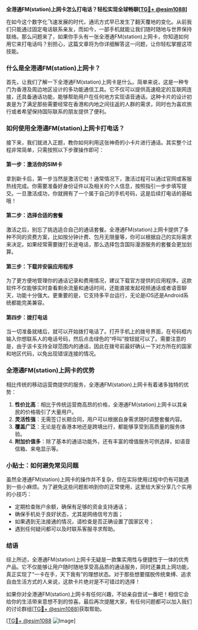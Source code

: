 **全港通FM(station)上网卡怎么打电话？轻松实现全球畅聊[[TG💪+ @esim1088](https://t.me/s/esim1088)]**

在如今这个数字化飞速发展的时代，通讯方式早已发生了翻天覆地的变化。从前我们只能通过固定电话联系亲友，而如今，一部手机就能让我们随时随地与世界保持联络。那么问题来了，如果你手头有一张全港通FM(station)上网卡，你知道如何用它来打电话吗？别担心，这篇文章将为你详细解答这一问题，让你轻松掌握这项技能。

### 什么是全港通FM(station)上网卡？

首先，让我们了解一下全港通FM(station)上网卡是什么。简单来说，这是一种专门为香港及周边地区设计的多功能通信工具。它不仅可以提供高速稳定的互联网连接，还具备通话功能，能够帮助用户在任何地方实现语音通话。这种卡片的设计初衷是为了满足那些需要经常在香港和内地之间往返的人群的需求，同时也为喜欢旅行或者希望保持国际联系的朋友提供了便利。

### 如何使用全港通FM(station)上网卡打电话？

接下来，我们就进入正题，教你如何利用这张神奇的小卡片进行通话。其实整个过程非常简单，只需按照以下步骤操作即可：

#### 第一步：激活你的SIM卡

拿到新卡后，第一步当然是激活它啦！通常情况下，激活过程可以通过官网或客服热线完成。你需要准备好身份证件以及相关的个人信息，按照指引一步步填写提交。一旦激活成功，你就拥有了一个属于自己的手机号码，这是后续打电话的基础哦！

#### 第二步：选择合适的套餐

激活之后，别忘了挑选适合自己的通话套餐。全港通FM(station)上网卡提供了多种不同的资费方案，比如按分钟计费、包月无限量等，你可以根据自己的实际需求来决定。如果经常需要拨打长途电话，那么选择包含国际漫游服务的套餐会更加划算。

#### 第三步：下载并安装应用程序

为了更方便地管理你的通话记录和费用情况，建议下载官方提供的应用程序。这款软件不仅能够实时查看剩余流量和通话时间，还能直接发起视频通话或者语音聊天，功能十分强大。更重要的是，它支持多平台运行，无论是iOS还是Android系统都能完美兼容。

#### 第四步：拨打电话

当一切准备就绪后，就可以开始拨打电话了。打开手机上的拨号界面，在号码框内输入你想联系人的电话号码，然后点击绿色的“呼叫”按钮就可以了。需要注意的是，由于该卡支持全球范围内的通话，因此在拨号前最好确认一下对方所在的国家和地区代码，以免出现错误连接的情况。

### 全港通FM(station)上网卡的优势

相比传统的移动运营商提供的服务，全港通FM(station)上网卡有着诸多独特的优势：

1. **性价比高**：相比于传统运营商高昂的价格，全港通FM(station)上网卡以其亲民的价格吸引了大量用户。
2. **灵活性强**：无需签订长期合同，用户可以根据自身需求随时调整套餐内容。
3. **覆盖广泛**：无论是在香港本地还是跨境出行，都能够享受到高质量的服务体验。
4. **附加价值多**：除了基本的通话功能外，还有丰富的增值服务可供选择，如语音信箱、来电显示等。

### 小贴士：如何避免常见问题

虽然全港通FM(station)上网卡的操作并不复杂，但在实际使用过程中仍有可能遇到一些小麻烦。为了避免这些问题影响到你的正常使用，这里给大家分享几个实用的小技巧：

- 定期检查账户余额，确保有足够的资金支持通话；
- 确保手机处于良好状态，尤其是网络信号方面；
- 如果遇到无法接通的情况，请检查是否正确设置了国家区号；
- 遇到任何疑问都可以及时联系客服寻求帮助。

### 结语

综上所述，全港通FM(station)上网卡无疑是一款集实用性与便捷性于一体的优秀产品。它不仅能够让用户随时随地享受高品质的通话服务，同时还兼具上网功能，真正实现了“一卡在手，天下我有”的理想状态。对于那些想要摆脱传统束缚、追求自由生活方式的人来说，这款卡片绝对是不可错过的选择！

如果你对全港通FM(station)上网卡有任何兴趣，不妨亲自尝试一番吧！相信它会给你的生活带来意想不到的惊喜。最后再次提醒大家，有任何问题都可以加入我们的讨论群组[[TG💪+ @esim1088](https://t.me/s/esim1088)]获取帮助。

[[TG💪+ @esim1088](https://t.me/s/esim1088) ![Image](https://i.postimg.cc/4NQfJmqS/Snipaste-2025-05-13-00-14-12.png)]